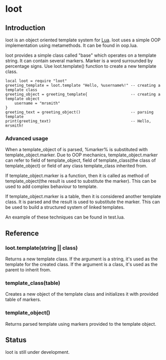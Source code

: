 # loot

## Introduction

loot is an object oriented template system for [Lua](http://www.lua.org/). loot uses a simple OOP implementation using metamethods. It can be found in oop.lua. 

loot provides a simple class called "base" which operates on a template string. It can contain several markers. Marker is a word surrounded by percentage signs. 
Use loot.template() function to create a new template class. 

    local loot = require "loot"
    greeting_template = loot.template "Hello, %username%!" -- creating a template class
    greeting_object = greeting_template{                   -- creating a template object
        username = "mrsmith"
    }
    greeting_text = greeting_object()                      -- parsing template
    print(greeting_text)                                   -- Hello, mrsmith!


### Advanced usage

When a template_object of is parsed, %marker% is substituted with template_object.marker. Due to OOP mechanics, template_object.marker can refer to field of template_object, field of template_class(the class of template_object) or field of any class template_class inherited from. 

If template_object.marker is a function, then it is called as method of template_object(the result is used to substitute the marker). This can be used to add complex behaviour to template. 

If template_object.marker is a table, then it is considered another template class. It is parsed and the result is used to substitute the marker. This can be used to build a structured system of linked templates. 

An example of these techniques can be found in test.lua.

## Reference

### loot.template(string || class)

Returns a new template class.
If the argument is a string, it's used as the template for the created class. 
If the argument is a class, it's used as the parent to inherit from. 

### template_class(table)

Creates a new object of the template class and initializes it with provided table of markers. 

### template_object()

Returns parsed template using markers provided to the template object. 

## Status

loot is still under development. 
